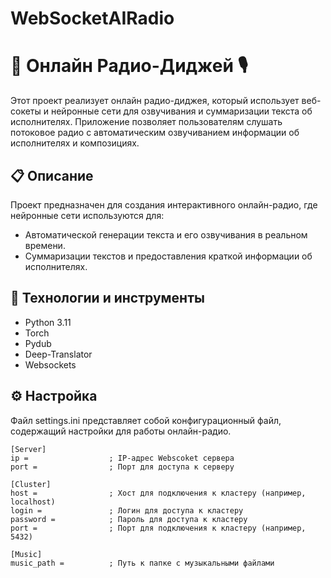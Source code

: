 # WebSocketAIRadio
# 🎵 Онлайн Радио-Диджей 🎙️

Этот проект реализует онлайн радио-диджея, который использует веб-сокеты и нейронные сети для озвучивания и суммаризации текста об исполнителях. Приложение позволяет пользователям слушать потоковое радио с автоматическим озвучиванием информации об исполнителях и композициях.

## 📋 Описание
Проект предназначен для создания интерактивного онлайн-радио, где нейронные сети используются для:
- Автоматической генерации текста и его озвучивания в реальном времени.
- Суммаризации текстов и предоставления краткой информации об исполнителях.

## 🔧 Технологии и инструменты
* Python 3.11
* Torch
* Pydub
* Deep-Translator
* Websockets

## ⚙️ Настройка
Файл settings.ini представляет собой конфигурационный файл, содержащий настройки для работы онлайн-радио.

```
[Server]
ip =                  ; IP-адрес Webscoket сервера
port =                ; Порт для доступа к серверу
```

```
[Cluster]
host =                ; Хост для подключения к кластеру (например, localhost)
login =               ; Логин для доступа к кластеру
password =            ; Пароль для доступа к кластеру
port =                ; Порт для подключения к кластеру (например, 5432)
```

```
[Music]
music_path =          ; Путь к папке с музыкальными файлами
```